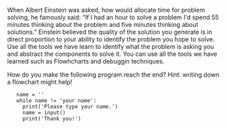 
When Albert Einstein was asked, how would allocate time for problem solving, he famously said: “If I had an hour to solve a problem I'd spend 55 minutes thinking about the problem and five minutes thinking about solutions.” Einstein believed the quality of the solution you generate is in direct proportion to your ability to identify the problem you hope to solve. Use all the tools we have learn to identify what the problem is asking you and abstract the components to solve it. You can use all the tools we have learned such as Flowhcharts and debuggin techniques.


How do you make the following program reach the end? Hint: writing down a flowchart might help!

       name = ''
       while name != 'your name': 
         print('Please type your name.') 
         name = input() 
         print('Thank you!') 
